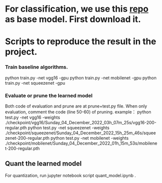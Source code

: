 # For classification, we use this [repo](https://github.com/weiaicunzai/pytorch-cifar100) as base model. First download it.

# Scripts to reproduce the result in the project.

### Train baseline algorithms.
python train.py -net vgg16 -gpu
python train.py -net mobilenet -gpu
python train.py -net squeezenet -gpu

### Evaluate or prune the learned model 
Both code of evaluation and prune are at prune+test.py file.
When only evaluation, comment the code (line 50-60) of pruning.
example：
python test.py -net vgg16 -weights ./checkpoint/vgg16/Sunday_04_December_2022_03h_07m_25s/vgg16-200-regular.pth
python test.py -net squeezenet -weights ./checkpoint/squeezenet/Sunday_04_December_2022_15h_25m_46s/squeezenet-200-regular.pth
python test.py -net mobilenet -weights ./checkpoint/mobilenet/Sunday_04_December_2022_01h_15m_53s/mobilenet-200-regular.pth



## Quant the learned model 
For quantization, run jupyter notebook script quant_model.ipynb .

